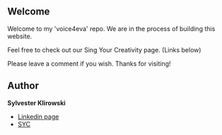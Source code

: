 ## Welcome
Welcome to my 'voice4eva' repo. We are in the process of building this website.

Feel free to check out our Sing Your Creativity page. (Links below)

Please leave a comment if you wish. Thanks for visiting!

## Author

**Sylvester Klirowski**

+ [Linkedin page](https://www.linkedin.com/company/sing-your-creativity/)
+ [SYC](http://www.singyourcreativity.com/)
